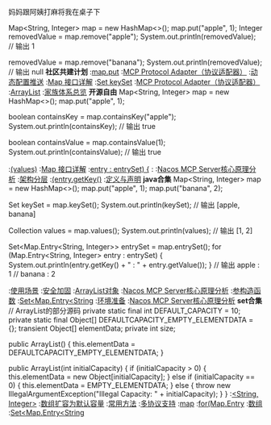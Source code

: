 妈妈跟阿姨打麻将我在桌子下


Map<String, Integer> map = new HashMap<>();
map.put("apple", 1);
Integer removedValue = map.remove("apple");
System.out.println(removedValue);  // 输出 1

removedValue = map.remove("banana");
System.out.println(removedValue);  // 输出 null
<strong>社区共建计划</strong>
:[map.put](https://rentry.org/xvgbeqpa)
:[MCP Protocol Adapter（协议适配器）](https://pastebin.com/MtHVwqHN)
:[动态配置推送](https://rentry.org/pokwhq5g)
:[Map 接口详解](https://rentry.org/f665ezey)
:[Set<K> keySet](https://github.com/nzmhse/msk)
:[MCP Protocol Adapter（协议适配器）](https://pastebin.com/40CADbcQ)
:[ArrayList](https://rentry.org/s93gguhf)
:[家族体系总览](https://rentry.org/hmme4kev)
<strong>开源自由</strong>
Map<String, Integer> map = new HashMap<>();
map.put("apple", 1);

boolean containsKey = map.containsKey("apple");
System.out.println(containsKey);  // 输出 true

boolean containsValue = map.containsValue(1);
System.out.println(containsValue);  // 输出 true

:[(values)](https://rentry.org/bsmub9gt)
:[Map 接口详解](https://rentry.org/eaasvfiu)
:[entry : entrySet) {](https://rentry.org/yip4mpzc)
:[<Integer>](https://rentry.org/62mtnwyh)
:[Nacos MCP Server核心原理分析](https://rentry.org/f4gp77mx)
:[架构分层](https://pastebin.com/JH1bQciM)
:[(entry.getKey()](https://rentry.org/9ggtmqpa)
:[定义与声明](https://pastebin.com/EYuimKYw)
<strong>java合集</strong>
Map<String, Integer> map = new HashMap<>();
map.put("apple", 1);
map.put("banana", 2);

Set<String> keySet = map.keySet();
System.out.println(keySet);  // 输出 [apple, banana]

Collection<Integer> values = map.values();
System.out.println(values);  // 输出 [1, 2]

Set<Map.Entry<String, Integer>> entrySet = map.entrySet();
for (Map.Entry<String, Integer> entry : entrySet) {
    System.out.println(entry.getKey() + " : " + entry.getValue());
}
// 输出 apple : 1
//      banana : 2

:[使用场景](https://rentry.org/cusngs59)
:[安全加固](https://pastebin.com/ji5jvgFw)
:[ArrayList对象](https://rentry.org/5gq8u8dq)
:[Nacos MCP Server核心原理分析](https://pastebin.com/KQQhxCrG)
:[参构造函数](https://rentry.org/hy4xy2e3)
:[Set<Map.Entry<String](https://pastebin.com/pvxf5ZPM)
:[环境准备](https://pastebin.com/8jYFqc8a)
:[Nacos MCP Server核心原理分析](https://rentry.org/f73sndmv)
<strong>set合集</strong>
// ArrayList的部分源码
private static final int DEFAULT_CAPACITY = 10;
private static final Object[] DEFAULTCAPACITY_EMPTY_ELEMENTDATA = {};
transient Object[] elementData;
private int size;

public ArrayList() {
    this.elementData = DEFAULTCAPACITY_EMPTY_ELEMENTDATA;
}

public ArrayList(int initialCapacity) {
    if (initialCapacity > 0) {
        this.elementData = new Object[initialCapacity];
    } else if (initialCapacity == 0) {
        this.elementData = EMPTY_ELEMENTDATA;
    } else {
        throw new IllegalArgumentException("Illegal Capacity: " + initialCapacity);
    }
}
:[<String, Integer>](https://pastebin.com/SisQy57p)
:[数组扩容为默认容量](https://pastebin.com/N4Hkypr1)
:[常用方法](https://pastebin.com/JG93bsbT)
:[多协议支持](https://rentry.org/rt3cyxua)
:[map](https://rentry.org/um2pedr3)
:[for(Map.Entry](https://pastebin.com/Janp8Yvv)
:[数组](https://github.com/snezq/yls)
:[Set<Map.Entry<String](https://rentry.org/svrxbmzq)

